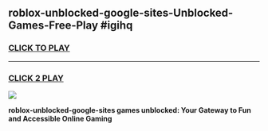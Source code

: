 
## roblox-unblocked-google-sites-Unblocked-Games-Free-Play #igihq
<h3>
<a href="https://us.freeplayer.one?title=roblox-unblocked-google-sites&ref=9M">CLICK TO PLAY</a></h3>
<hr>

<h3>
<a href="https://us.freeplayer.one?title=roblox-unblocked-google-sites&ref=9M">CLICK 2 PLAY</a>
  
</h3>

<a href="https://us.freeplayer.one?title=roblox-unblocked-google-sites&ref=9M"><img src="https://clearcache.store/games.png"></a>


**roblox-unblocked-google-sites games unblocked: Your Gateway to Fun and Accessible Online Gaming**

